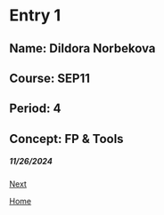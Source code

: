 # Entry 1
## Name: Dildora Norbekova
## Course: SEP11
## Period: 4
## Concept: FP & Tools
##### 11/26/2024


[Next](entry02.md)

[Home](../README.md)

